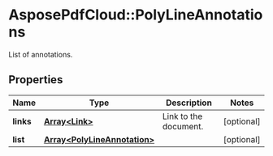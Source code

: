 ﻿# AsposePdfCloud::PolyLineAnnotations
List of annotations.

## Properties
Name | Type | Description | Notes
------------ | ------------- | ------------- | -------------
**links** | [**Array&lt;Link&gt;**](Link.md) | Link to the document. | [optional] 
**list** | [**Array&lt;PolyLineAnnotation&gt;**](PolyLineAnnotation.md) |  | [optional] 


